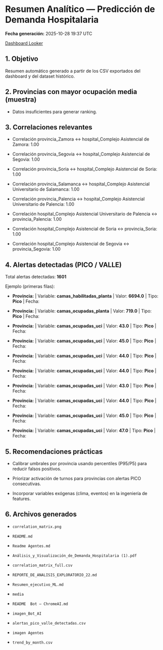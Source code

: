 # Resumen Analítico — Predicción de Demanda Hospitalaria

**Fecha generación:** 2025-10-28 19:37 UTC

[Dashboard Looker](https://lookerstudio.google.com/reporting/42a8f2b3-c97a-4e49-9792-048cd5b342eb/page/7XDdF?s=p1pMHtUUhws)

## 1. Objetivo

Resumen automático generado a partir de los CSV exportados del dashboard y del dataset histórico.


## 2. Provincias con mayor ocupación media (muestra)

- Datos insuficientes para generar ranking.


## 3. Correlaciones relevantes


- Correlación provincia_Zamora ↔ hospital_Complejo Asistencial de Zamora: 1.00

- Correlación provincia_Segovia ↔ hospital_Complejo Asistencial de Segovia: 1.00

- Correlación provincia_Soria ↔ hospital_Complejo Asistencial de Soria: 1.00

- Correlación provincia_Salamanca ↔ hospital_Complejo Asistencial Universitario de Salamanca: 1.00

- Correlación provincia_Palencia ↔ hospital_Complejo Asistencial Universitario de Palencia: 1.00

- Correlación hospital_Complejo Asistencial Universitario de Palencia ↔ provincia_Palencia: 1.00

- Correlación hospital_Complejo Asistencial de Soria ↔ provincia_Soria: 1.00

- Correlación hospital_Complejo Asistencial de Segovia ↔ provincia_Segovia: 1.00


## 4. Alertas detectadas (PICO / VALLE)


Total alertas detectadas: **1601**


Ejemplo (primeras filas):


- **Provincia:** | Variable: **camas_habilitadas_planta** | Valor: **6694.0** | Tipo: **Pico** | Fecha: 

- **Provincia:** | Variable: **camas_ocupadas_planta** | Valor: **719.0** | Tipo: **Pico** | Fecha: 

- **Provincia:** | Variable: **camas_ocupadas_uci** | Valor: **43.0** | Tipo: **Pico** | Fecha: 

- **Provincia:** | Variable: **camas_ocupadas_uci** | Valor: **45.0** | Tipo: **Pico** | Fecha: 

- **Provincia:** | Variable: **camas_ocupadas_uci** | Valor: **44.0** | Tipo: **Pico** | Fecha: 

- **Provincia:** | Variable: **camas_ocupadas_uci** | Valor: **44.0** | Tipo: **Pico** | Fecha: 

- **Provincia:** | Variable: **camas_ocupadas_uci** | Valor: **43.0** | Tipo: **Pico** | Fecha: 

- **Provincia:** | Variable: **camas_ocupadas_uci** | Valor: **44.0** | Tipo: **Pico** | Fecha: 

- **Provincia:** | Variable: **camas_ocupadas_uci** | Valor: **45.0** | Tipo: **Pico** | Fecha: 

- **Provincia:** | Variable: **camas_ocupadas_uci** | Valor: **47.0** | Tipo: **Pico** | Fecha: 


## 5. Recomendaciones prácticas


- Calibrar umbrales por provincia usando percentiles (P95/P5) para reducir falsos positivos.

- Priorizar activación de turnos para provincias con alertas PICO consecutivas.

- Incorporar variables exógenas (clima, eventos) en la ingeniería de features.


## 6. Archivos generados


- `correlation_matrix.png`

- `README.md`

- `Readme Agentes.md`

- `Análisis_y_Visualización_de_Demanda_Hospitalaria (1).pdf`

- `correlation_matrix_full.csv`

- `REPORTE_DE_ANALISIS_EXPLORATORIO_22.md`

- `Resumen_ejecutivo_ML.md`

- `media`

- `README  Bot – ChromeAI.md`

- `imagen_Bot_AI`

- `alertas_pico_valle_detectadas.csv`

- `imagen Agentes`

- `trend_by_month.csv`
